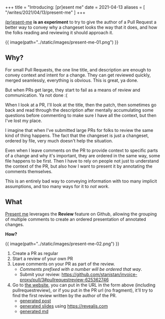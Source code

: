 +++
title = "Introducing: [pr]esent me"
date = 2021-04-13
aliases = [
    "/writes/2021/04/13/present-me"
]
+++

[(pr)esent-me][1] **is an experiment** to try to give the author of a Pull Request
a better way to convey why a changeset looks the way that it does, and how the
folks reading and reviewing it should approach it.

{{ image(path="../static/images/present-me-01.png") }}

## Why?

For small Pull Requests, the one line title, and description
are enough to convey context and intent for a change. They
can get reviewed quickly, merged seamlessly, everything is obvious.
This is great, ya done.

But when PRs get large, they start to fail as a means of review and communication.
Ya not done :(

When I look at a PR, I'll look at the title, then the patch, then sometimes
go back and read through the description after mentally accumulating some questions
before commenting to make sure I have all the context, but then I've lost my place.

I imagine that when I've submitted large PRs for folks to review the same kind of thing
happens. The fact that the changeset is just a changeset, ordered by file,
very much doesn't help the situation.

Even when I leave comments on the PR to provide context to specific parts of a change
and why it's important, they are ordered in the same way, some file happens to be
first. Then I have to rely on people not just to understand the context of the PR,
but also how I want to present it by annotating the comments themselves.

This is an entirely bad way to conveying information with too many implicit assumptions,
and too many ways for it to _not work_.

## What

[Present me][1] leverages the __Review__ feature on Github, allowing the grouping of
multiple comments to create an ordered presentation of annotated changes.

__How?__

{{ image(path="../static/images/present-me-02.png") }}

1. Create a PR as regular
2. Start a review of your own PR
3. Leave comments on your PR as part of the review.
   - _Comments prefixed with a number will be ordered that way_.
   - Submit your review: <https://github.com/stanistan/invoice-proxy/pull/3#pullrequestreview-625362746>
4. Go to [the website][1], you can put in the URL in the form above (including pullrequestreview),
   or if you put in the PR url (no fragment), it'll try to find the first review
   written by the author of the PR.
   - [generated post](https://present-me.stanistan.dev/stanistan/invoice-proxy/pull/3/625362746/post)
   - [generated slides](https://present-me.stanistan.dev/stanistan/invoice-proxy/pull/3/625362746/slides) using <https://revealjs.com>
   - [generated md](https://present-me.stanistan.dev/stanistan/invoice-proxy/pull/3/625362746/md)

[1]: https://prme.stanistan.com
